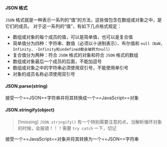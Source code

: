 #### JSON 格式
`JSON` 格式就是一种表示一系列的“值”的方法，这些值包含在数组或对象之中，是它们的成员。
对于这一系列的“值”，有如下几点格式规定：

-   数组或对象的每个成员的值，可以是简单值，也可以是复合值
-   简单值分为四种：字符串、数值（必须以十进制表示）、布尔值和 `null（NaN, Infinity, -Infinity和undefined都会被转为null）`
-   复合值分为两种：符合 `JSON` 格式的对象和符合 `JSON` 格式的数组
-   数组或对象最后一个成员的后面，不能加逗号
-   数组或对象之中的字符串必须使用双引号，不能使用单引号
-   对象的成员名称必须使用双引号

#### JSON.parse(string)

接受一个==JSON==字符串并将其转换成一个==JavaScript==对象

#### JSON.stringify(object)

> [!missing] 
> `JSON.stringify()` 有一个特别需要注意的点，当解析循环对象的时候，会报错！！！需要 `try catch` 一下，切记

接受一个==JavaScript==对象并将其转换为一个==JSON==字符串
